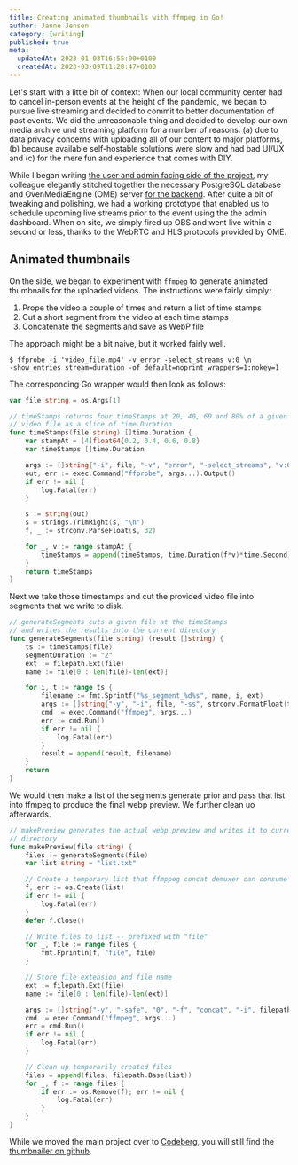 ```yaml
---
title: Creating animated thumbnails with ffmpeg in Go!
author: Janne Jensen
category: [writing]
published: true
meta:
  updatedAt: 2023-01-03T16:55:00+0100
  createdAt: 2023-03-09T11:28:47+0100
---
```


Let's start with a little bit of context: When our local community center had to cancel in-person events at the height of the pandemic, we began to pursue live streaming and decided to commit to better documentation of past events. We did the <del>un</del>reasonable thing and decided to develop our own media archive und streaming platform for a number of reasons: (a) due to data privacy concerns with uploading all of our content to major platforms, (b) because available self-hostable solutions were slow and had bad UI/UX and (c) for the mere fun and experience that comes with DIY.

While I began writing [the user and admin facing side of the project](https://codeberg.org/mediathek/media-ui), my colleague elegantly stitched together the necessary PostgreSQL database and OvenMediaEngine (OME) server [for the backend](https://codeberg.org/mediathek/media-server). After quite a bit of tweaking and polishing, we had a working prototype that enabled us to schedule upcoming live streams prior to the event using the the admin dashboard. When on site, we simply fired up OBS and went live within a second or less, thanks to the WebRTC and HLS protocols provided by OME.

## Animated thumbnails

On the side, we began to experiment with `ffmpeg` to generate animated thumbnails for the uploaded videos. The instructions were fairly simply:

1. Prope the video a couple of times and return a list of time stamps
2. Cut a short segment from the video at each time stamps
3. Concatenate the segments and save as WebP file

The approach might be a bit naive, but it worked fairly well.

```shell
$ ffprobe -i 'video_file.mp4' -v error -select_streams v:0 \n
-show_entries stream=duration -of default=noprint_wrappers=1:nokey=1
```

The corresponding Go wrapper would then look as follows:

```go
var file string = os.Args[1]

// timeStamps returns four timeStamps at 20, 40, 60 and 80% of a given
// video file as a slice of time.Duration
func timeStamps(file string) []time.Duration {
	var stampAt = [4]float64{0.2, 0.4, 0.6, 0.8}
	var timeStamps []time.Duration

	args := []string{"-i", file, "-v", "error", "-select_streams", "v:0", "-show_entries", "stream=duration", "-of", "default=noprint_wrappers=1:nokey=1"}
	out, err := exec.Command("ffprobe", args...).Output()
	if err != nil {
		log.Fatal(err)
	}

	s := string(out)
	s = strings.TrimRight(s, "\n")
	f, _ := strconv.ParseFloat(s, 32)

	for _, v := range stampAt {
		timeStamps = append(timeStamps, time.Duration(f*v)*time.Second)
	}
	return timeStamps
}
```

Next we take those timestamps and cut the provided video file into segments that we write to disk.

```go
// generateSegments cuts a given file at the timeStamps
// and writes the results into the current directory
func generateSegments(file string) (result []string) {
	ts := timeStamps(file)
	segmentDuration := "2"
	ext := filepath.Ext(file)
	name := file[0 : len(file)-len(ext)]

	for i, t := range ts {
		filename := fmt.Sprintf("%s_segment_%d%s", name, i, ext)
		args := []string{"-y", "-i", file, "-ss", strconv.FormatFloat(t.Seconds(), 'f', 0, 64), "-t", segmentDuration, "-map", "0:v:0", "-vcodec", "copy", filename}
		cmd := exec.Command("ffmpeg", args...)
		err := cmd.Run()
		if err != nil {
			log.Fatal(err)
		}
		result = append(result, filename)
	}
	return
}
```

We would then make a list of the segments generate prior and pass that list into ffmpeg to produce the final webp preview. We further clean uo afterwards.

```go
// makePreview generates the actual webp preview and writes it to current
// directory
func makePreview(file string) {
	files := generateSegments(file)
	var list string = "list.txt"

	// Create a temporary list that ffmppeg concat demuxer can consume
	f, err := os.Create(list)
	if err != nil {
		log.Fatal(err)
	}
	defer f.Close()

	// Write files to list -- prefixed with "file"
	for _, file := range files {
		fmt.Fprintln(f, "file", file)
	}

	// Store file extension and file name
	ext := filepath.Ext(file)
	name := file[0 : len(file)-len(ext)]

	args := []string{"-y", "-safe", "0", "-f", "concat", "-i", filepath.Base(list), "-an", "-vcodec", "libwebp", "-loop", "0", "-preset", "picture", "-vf", "fps=6,scale=480:-1:flags=lanczos  ", "-qscale", "40", "-compression_level", "6", name + "_preview.webp"}
	cmd := exec.Command("ffmpeg", args...)
	err = cmd.Run()
	if err != nil {
		log.Fatal(err)
	}

	// Clean up temporarily created files
	files = append(files, filepath.Base(list))
	for _, f := range files {
		if err := os.Remove(f); err != nil {
			log.Fatal(err)
		}
	}
}
```

While we moved the main project over to [Codeberg](https://codeberg.org/Mediathek/), you will still find the [thumbnailer on github](https://github.com/Kukoon/thumbnailer/).

